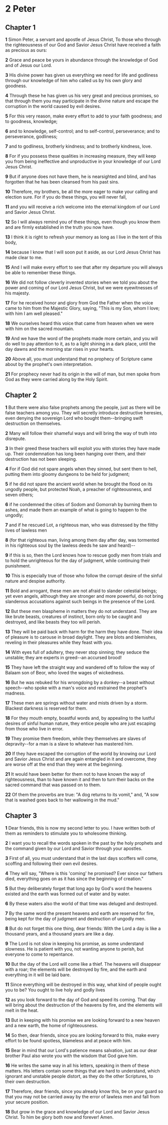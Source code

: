 # 2 Peter

## Chapter 1

**1** Simon Peter, a servant and apostle of Jesus Christ, To those who through the righteousness of our God and Savior Jesus Christ have received a faith as precious as ours:

**2** Grace and peace be yours in abundance through the knowledge of God and of Jesus our Lord.

**3** His divine power has given us everything we need for life and godliness through our knowledge of him who called us by his own glory and goodness.

**4** Through these he has given us his very great and precious promises, so that through them you may participate in the divine nature and escape the corruption in the world caused by evil desires.

**5** For this very reason, make every effort to add to your faith goodness; and to goodness, knowledge;

**6** and to knowledge, self-control; and to self-control, perseverance; and to perseverance, godliness;

**7** and to godliness, brotherly kindness; and to brotherly kindness, love.

**8** For if you possess these qualities in increasing measure, they will keep you from being ineffective and unproductive in your knowledge of our Lord Jesus Christ.

**9** But if anyone does not have them, he is nearsighted and blind, and has forgotten that he has been cleansed from his past sins.

**10** Therefore, my brothers, be all the more eager to make your calling and election sure. For if you do these things, you will never fall,

**11** and you will receive a rich welcome into the eternal kingdom of our Lord and Savior Jesus Christ.

**12** So I will always remind you of these things, even though you know them and are firmly established in the truth you now have.

**13** I think it is right to refresh your memory as long as I live in the tent of this body,

**14** because I know that I will soon put it aside, as our Lord Jesus Christ has made clear to me.

**15** And I will make every effort to see that after my departure you will always be able to remember these things.

**16** We did not follow cleverly invented stories when we told you about the power and coming of our Lord Jesus Christ, but we were eyewitnesses of his majesty.

**17** For he received honor and glory from God the Father when the voice came to him from the Majestic Glory, saying, "This is my Son, whom I love; with him I am well pleased."

**18** We ourselves heard this voice that came from heaven when we were with him on the sacred mountain.

**19** And we have the word of the prophets made more certain, and you will do well to pay attention to it, as to a light shining in a dark place, until the day dawns and the morning star rises in your hearts.

**20** Above all, you must understand that no prophecy of Scripture came about by the prophet's own interpretation.

**21** For prophecy never had its origin in the will of man, but men spoke from God as they were carried along by the Holy Spirit.

## Chapter 2

**1** But there were also false prophets among the people, just as there will be false teachers among you. They will secretly introduce destructive heresies, even denying the sovereign Lord who bought them--bringing swift destruction on themselves.

**2** Many will follow their shameful ways and will bring the way of truth into disrepute.

**3** In their greed these teachers will exploit you with stories they have made up. Their condemnation has long been hanging over them, and their destruction has not been sleeping.

**4** For if God did not spare angels when they sinned, but sent them to hell, putting them into gloomy dungeons to be held for judgment;

**5** if he did not spare the ancient world when he brought the flood on its ungodly people, but protected Noah, a preacher of righteousness, and seven others;

**6** if he condemned the cities of Sodom and Gomorrah by burning them to ashes, and made them an example of what is going to happen to the ungodly;

**7** and if he rescued Lot, a righteous man, who was distressed by the filthy lives of lawless men

**8** (for that righteous man, living among them day after day, was tormented in his righteous soul by the lawless deeds he saw and heard)--

**9** if this is so, then the Lord knows how to rescue godly men from trials and to hold the unrighteous for the day of judgment, while continuing their punishment.

**10** This is especially true of those who follow the corrupt desire of the sinful nature and despise authority.

**11** Bold and arrogant, these men are not afraid to slander celestial beings; yet even angels, although they are stronger and more powerful, do not bring slanderous accusations against such beings in the presence of the Lord.

**12** But these men blaspheme in matters they do not understand. They are like brute beasts, creatures of instinct, born only to be caught and destroyed, and like beasts they too will perish.

**13** They will be paid back with harm for the harm they have done. Their idea of pleasure is to carouse in broad daylight. They are blots and blemishes, reveling in their pleasures while they feast with you.

**14** With eyes full of adultery, they never stop sinning; they seduce the unstable; they are experts in greed--an accursed brood!

**15** They have left the straight way and wandered off to follow the way of Balaam son of Beor, who loved the wages of wickedness.

**16** But he was rebuked for his wrongdoing by a donkey--a beast without speech--who spoke with a man's voice and restrained the prophet's madness.

**17** These men are springs without water and mists driven by a storm. Blackest darkness is reserved for them.

**18** For they mouth empty, boastful words and, by appealing to the lustful desires of sinful human nature, they entice people who are just escaping from those who live in error.

**19** They promise them freedom, while they themselves are slaves of depravity--for a man is a slave to whatever has mastered him.

**20** If they have escaped the corruption of the world by knowing our Lord and Savior Jesus Christ and are again entangled in it and overcome, they are worse off at the end than they were at the beginning.

**21** It would have been better for them not to have known the way of righteousness, than to have known it and then to turn their backs on the sacred command that was passed on to them.

**22** Of them the proverbs are true: "A dog returns to its vomit," and, "A sow that is washed goes back to her wallowing in the mud."

## Chapter 3

**1** Dear friends, this is now my second letter to you. I have written both of them as reminders to stimulate you to wholesome thinking.

**2** I want you to recall the words spoken in the past by the holy prophets and the command given by our Lord and Savior through your apostles.

**3** First of all, you must understand that in the last days scoffers will come, scoffing and following their own evil desires.

**4** They will say, "Where is this 'coming' he promised? Ever since our fathers died, everything goes on as it has since the beginning of creation."

**5** But they deliberately forget that long ago by God's word the heavens existed and the earth was formed out of water and by water.

**6** By these waters also the world of that time was deluged and destroyed.

**7** By the same word the present heavens and earth are reserved for fire, being kept for the day of judgment and destruction of ungodly men.

**8** But do not forget this one thing, dear friends: With the Lord a day is like a thousand years, and a thousand years are like a day.

**9** The Lord is not slow in keeping his promise, as some understand slowness. He is patient with you, not wanting anyone to perish, but everyone to come to repentance.

**10** But the day of the Lord will come like a thief. The heavens will disappear with a roar; the elements will be destroyed by fire, and the earth and everything in it will be laid bare.

**11** Since everything will be destroyed in this way, what kind of people ought you to be? You ought to live holy and godly lives

**12** as you look forward to the day of God and speed its coming. That day will bring about the destruction of the heavens by fire, and the elements will melt in the heat.

**13** But in keeping with his promise we are looking forward to a new heaven and a new earth, the home of righteousness.

**14** So then, dear friends, since you are looking forward to this, make every effort to be found spotless, blameless and at peace with him.

**15** Bear in mind that our Lord's patience means salvation, just as our dear brother Paul also wrote you with the wisdom that God gave him.

**16** He writes the same way in all his letters, speaking in them of these matters. His letters contain some things that are hard to understand, which ignorant and unstable people distort, as they do the other Scriptures, to their own destruction.

**17** Therefore, dear friends, since you already know this, be on your guard so that you may not be carried away by the error of lawless men and fall from your secure position.

**18** But grow in the grace and knowledge of our Lord and Savior Jesus Christ. To him be glory both now and forever! Amen.

